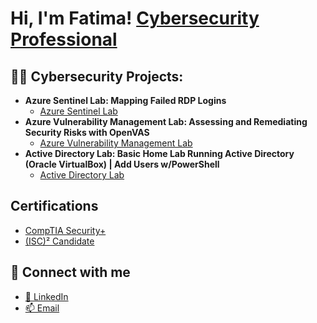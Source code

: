 <h1>Hi, I'm Fatima! <a href="https://www.linkedin.com/in/fatima-ghani/">Cybersecurity Professional</a>

<h2>👨‍💻 Cybersecurity Projects:</h2>

- <b>Azure Sentinel Lab: Mapping Failed RDP Logins</b>
  - [Azure Sentinel Lab](https://github.com/fatimaghani/AzureSentinelLab)
- <b>Azure Vulnerability Management Lab: Assessing and Remediating Security Risks with OpenVAS</b>
  - [Azure Vulnerability Management Lab](https://github.com/fatimaghani/VulnerabilityManagementLab)
- <b>Active Directory Lab: Basic Home Lab Running Active Directory (Oracle VirtualBox) | Add Users w/PowerShell</b>
  - [Active Directory Lab](https://github.com/fatimaghani/ActiveDirectoryWin10)

<h2>Certifications</h2>

- [CompTIA Security+](https://www.credly.com/badges/5e3a3020-6dfc-4ead-bc12-2ab5e184ecf8/public_url)
- [(ISC)² Candidate](https://www.credly.com/badges/43950ecd-1af7-4099-bc51-4c281e94d44f/public_url)

<h2>🤳 Connect with me</h2>

- [💬 LinkedIn](https://www.linkedin.com/in/fatima-ghani)
- [📫 Email](mailto:fatimaghani51@gmail.com)

<!--
